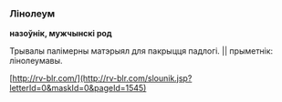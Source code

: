 ### Лінолеум
**назоўнік, мужчынскі род**

Трывалы палімерны матэрыял для пакрыцця падлогі. || прыметнік: лінолеумавы.

<a rel="author">[http://rv-blr.com/](http://rv-blr.com/slounik.jsp?letterId=0&maskId=0&pageId=1545)</a>
